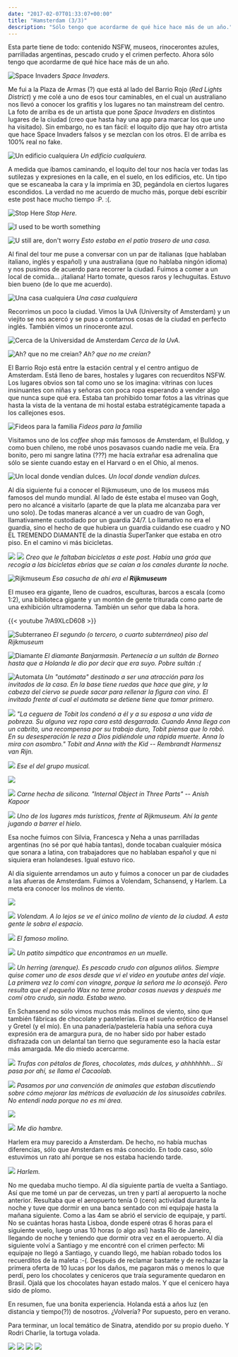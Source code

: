 ```yaml
---
date: "2017-02-07T01:33:07+00:00"
title: "Hamsterdam (3/3)"
description: "Sólo tengo que acordarme de qué hice hace más de un año."
---
```


Esta parte tiene de todo: contenido NSFW, museos, rinocerontes azules,
parrilladas argentinas, pescado crudo y el crimen perfecto. Ahora sólo
tengo que acordarme de qué hice hace más de un año.

![Space Invaders](https://c1.staticflickr.com/1/442/32375107920_e8e5a7b0c9_b.jpg)
_Space Invaders._

Me fui a la Plaza de Armas (?) que está al lado del Barrio Rojo (_Red
Lights District_) y me colé a uno de esos tour caminables, en el cual
un australiano nos llevó a conocer los grafitis y los lugares no tan
mainstream del centro. La foto de arriba es de un artista que pone
_Space Invaders_ en distintos lugares de la ciudad (creo que hasta hay
una app para marcar los que uno ha visitado). Sin embargo, no es tan
fácil: el loquito dijo que hay otro artista que hace Space Invaders
falsos y se mezclan con los otros. El de arriba es 100% real no fake.

![Un edificio cualquiera](https://c1.staticflickr.com/1/269/31912137914_3ae79668a5_b.jpg)
_Un edificio cualquiera._

A medida que íbamos caminando, el loquito del tour nos hacía ver todas
las sutilezas y expresiones en la calle, en el suelo, en los
edificios, etc. Un tipo que se escaneaba la cara y la imprimía en 3D,
pegándola en ciertos lugares escondidos. La verdad no me acuerdo de
mucho más, porque debí escribir este post hace mucho tiempo :P. :(.

![Stop Here](https://c1.staticflickr.com/1/667/32631734971_9aacf8318a_b.jpg)
_Stop Here._

![I used to be worth something](https://c1.staticflickr.com/1/387/32375098890_0c8108dfc4_b.jpg)

![U still are, don't worry](https://c1.staticflickr.com/1/480/32375099490_4a70483e69_b.jpg)
_Esto estaba en el patio trasero de una casa._

Al final del tour me puse a conversar con un par de italianas (que
hablaban italiano, inglés y español) y una australiana (que no hablaba
ningón idioma) y nos pusimos de acuerdo para recorrer la
ciudad. Fuimos a comer a un local de comida... &iexcl;italiana! Harto
tomate, quesos raros y lechuguitas. Estuvo bien bueno (de lo que me
acuerdo).

![Una casa cualquiera](https://c1.staticflickr.com/1/428/32375125110_25cf2f5a2e_b.jpg)
_Una casa cualquiera_

Recorrimos un poco la ciudad. Vimos la UvA (University of Amsterdam) y
un viejito se nos acercó y se puso a contarnos cosas de la ciudad en
perfecto inglés. También vimos un rinoceronte azul.

![Cerca de la Universidad de Amsterdam](https://c1.staticflickr.com/1/511/31941034483_e95637e837_b.jpg)
_Cerca de la UvA._

![Ah? que no me creian?](https://c1.staticflickr.com/1/481/32375113880_7975167a3b_b.jpg)
_Ah? que no me creían?_

El Barrio Rojo está entre la estación central y el centro antiguo de
Amsterdam. Está lleno de bares, hostales y lugares con recuerditos
NSFW. Los lugares obvios son tal como uno se los imagina: vitrinas con
luces insinuantes con niñas y señoras con poca ropa esperando a vender
algo que nunca supe qué era. Estaba tan prohibido tomar fotos a las
vitrinas que hasta la vista de la ventana de mi hostal estaba
estratégicamente tapada a los callejones esos.

![Fideos para la familia](https://c1.staticflickr.com/1/362/31912139164_c02833f107_b.jpg)
_Fideos para la familia_

Visitamos uno de los _coffee shop_ más famosos de Amsterdam, el
Bulldog, y como buen chileno, me robé unos posavasos cuando nadie me
veía. Era bonito, pero mi sangre latina (???) me hacía extrañar esa
adrenalina que sólo se siente cuando estay en el Harvard o en el Ohio,
al menos.

![Un local donde vendían dulces.](https://c1.staticflickr.com/1/518/32375102770_f369c6b066_b.jpg)
_Un local donde vendían dulces._

Al día siguiente fui a conocer el Rijkmuseum, uno de los museos más
famosos del mundo mundial. Al lado de éste estaba el museo van Gogh,
pero no alcancé a visitarlo (aparte de que la plata me alcanzaba para
ver uno solo). De todas maneras alcancé a ver un cuadro de van Gogh,
llamativamente custodiado por un guardia 24/7. Lo llamativo no era el
guardia, sino el hecho de que hubiera un guardia cuidando ese cuadro y
NO EL TREMENDO DIAMANTE de la dinastía SuperTanker que estaba en otro
piso. En el camino vi más bicicletas.

![](https://c1.staticflickr.com/1/736/31912145164_189e92af2a_b.jpg)
![](https://c1.staticflickr.com/1/513/32375125960_8149430cc9_b.jpg)
_Creo que le faltaban bicicletas a este post. Había una gróa que recogía a las bicicletas
ebrias que se caían a los canales durante la noche._

![Rijkmuseum](https://c1.staticflickr.com/1/503/32375116410_d7accc95cd_b.jpg)
_Esa casucha de ahí era el **Rijkmuseum**_

El museo era gigante, lleno de cuadros, esculturas, barcos a escala
(como 1:2), una biblioteca gigante y un montón de gente triturada como
parte de una exhibición ultramoderna. También un señor que daba la
hora.

{{< youtube 7rA9XLcD608 >}}

![Subterraneo](https://c1.staticflickr.com/1/285/32601621092_f3a5460e15_b.jpg)
_El segundo (o tercero, o cuarto subterráneo) piso del Rijkmuseum_

![Diamante](https://c1.staticflickr.com/1/261/32375127140_e0edfdf298_b.jpg)
_El diamante Banjarmasin. Pertenecía a un sultán de Borneo hasta que a Holanda le dio por decir que era suyo. Pobre sultán :(_

![Automata](https://c1.staticflickr.com/1/567/32714189746_2877c855f1_b.jpg)
_Un "autómata" destinado a
ser una atracción para los invitados de la casa. En la base tiene
ruedas que hace que gire, y la cabeza del ciervo se puede sacar para
rellenar la figura con vino. El invitado frente al cual el autómata se
detiene tiene que tomar primero._

![](https://c1.staticflickr.com/1/495/31941024893_43f8abe7c6_b.jpg)
_"La ceguera de Tobit los
condenó a él y a su esposa a una vida de pobreza. Su alguna vez ropa
cara está desgarrada. Cuando Anna llega con un cabrito, una recompensa
por su trabajo duro, Tobit piensa que lo robó. En su desesperación le
reza a Dios pidiéndole una rápida muerte. Anna lo mira con asombro."
Tobit and Anna with the Kid -- Rembrandt Harmensz van Rijn._

![](https://c1.staticflickr.com/1/545/32375103830_a811f41c58_b.jpg)
_Ese el del grupo musical._

![](https://c1.staticflickr.com/1/723/32375124130_85a826f9aa_b.jpg)

![](https://c1.staticflickr.com/1/592/31941038083_27d7f68e0b_b.jpg)
_Carne hecha de silicona. "Internal Object in Three Parts" -- Anish Kapoor_

![](https://c1.staticflickr.com/1/538/32755323105_05e6b3be90_b.jpg)
_Uno de los lugares más turísticos, frente al Rijkmuseum. Ahí la gente jugando a barrer el hielo._

Esa noche fuimos con Silvia, Francesca y Neha a unas parrilladas
argentinas (no sé por qué había tantas), donde tocaban cualquier
mósica que sonara a latina, con trabajadores que no hablaban español y
que ni siquiera eran holandeses. Igual estuvo rico.

Al día siguiente arrendamos un auto y fuimos a conocer un par de
ciudades a las afueras de Amsterdam. Fuimos a Volendam, Schansend,
y Harlem. La meta era conocer los molinos de viento.

![](https://c1.staticflickr.com/1/440/32755315045_203f05908a_b.jpg)

![](https://c1.staticflickr.com/1/456/32375100500_10434cd6a4_b.jpg)
_Volendam. A lo lejos se ve el único molino de viento de la ciudad. A esta gente le sobra el espacio._

![](https://c1.staticflickr.com/1/630/32601624682_361aed0fe4_b.jpg)
_El famoso molino._

![](https://c1.staticflickr.com/1/693/32601622812_e8c37c19c7_b.jpg)
_Un patito simpático que encontramos en un muelle._

![](https://c1.staticflickr.com/1/452/32755323955_de4e2ac78b_b.jpg)
_Un herring (arenque). Es pescado crudo con algunos aliños. Siempre
quise comer uno de esos desde que vi el video en youtube antes del
viaje. La primera vez lo comí con vinagre, porque la señora me lo
aconsejó. Pero resulta que el pequeño Wax no teme probar cosas nuevas
y después me comí otro crudo, sin nada. Estaba weno._

En Schansend no sólo vimos muchos más molinos de viento, sino que
también fábricas de chocolate y pastelerías. Era el sueño erótico de
Hansel y Gretel (y el mío). En una panadería/pastelería había una
señora cuya expresión era de amargura pura, de no haber sido por haber
estado disfrazada con un delantal tan tierno que seguramente eso la
hacía estar más amargada. Me dio miedo acercarme.

![](https://c1.staticflickr.com/1/347/31941024033_45c0c2199f_b.jpg)
_Trufas con pétalos de flores, chocolates, más dulces, y
ahhhhhhh... Si pasa por ahí, se llama el Cacaolab._

![](https://c1.staticflickr.com/1/434/31912144504_df29341ce8_b.jpg)
_Pasamos por una convención
de animales que estaban discutiendo sobre cómo mejorar las métricas de
evaluación de los sinusoides cabriles. No entendí nada porque no es mi
área._

![](https://c1.staticflickr.com/1/327/32601619412_d464aaf6c9_b.jpg)

![](https://c1.staticflickr.com/1/337/32375112000_e086c25f5f_b.jpg)
_Me dio hambre._

Harlem era muy parecido a Amsterdam. De hecho, no había muchas
diferencias, sólo que Amsterdam es más conocido. En todo caso, sólo
estuvimos un rato ahí porque se nos estaba haciendo tarde.

![](https://c1.staticflickr.com/1/289/31941037023_01b180c4a2_b.jpg)
_Harlem._

No me quedaba mucho tiempo. Al día siguiente partía de vuelta a
Santiago. Así que me tomé un par de cervezas, un tren y partí al
aeropuerto la noche anterior. Resultaba que el aeropuerto tenía 0
(cero) actividad durante la noche y tuve que dormir en una banca
sentado con mi equipaje hasta la mañana siguiente. Como a las 4am se
abrió el servicio de equipaje, y partí. No se cuántas horas hasta
Lisboa, donde esperé otras 6 horas para el siguiente vuelo, luego unas
10 horas (o algo así) hasta Río de Janeiro, llegando de noche y
teniendo que dormir otra vez en el aeropuerto. Al día siguiente volví
a Santiago y me encontré con el crimen perfecto: Mi equipaje no llegó
a Santiago, y cuando llegó, me habían robado todos los recuerditos de
la maleta :-(. Después de reclamar bastante y de rechazar la primera
oferta de 10 lucas por los daños, me pagaron más o menos lo que perdí,
pero los chocolates y ceniceros que traía seguramente quedaron en
Brasil. Ojalá que los chocolates hayan estado malos. Y que el cenicero
haya sido de plomo.

En resumen, fue una bonita experiencia. Holanda está a años luz (en
distancia y tiempo(?)) de nosotros. ¿Volvería? Por supuesto, pero en
verano.

Para terminar, un local temático de Sinatra, atendido por su propio
dueño. Y Rodri Charlie, la tortuga volada.

![](https://c1.staticflickr.com/1/695/32375109910_5c2080f7cd_b.jpg)
![](https://c1.staticflickr.com/1/689/31912130314_04b92bd009_b.jpg)
![](https://c1.staticflickr.com/1/454/31941026173_bc6a4db053_b.jpg)
![](https://c1.staticflickr.com/1/317/32601619962_c7147b5b2a_b.jpg)